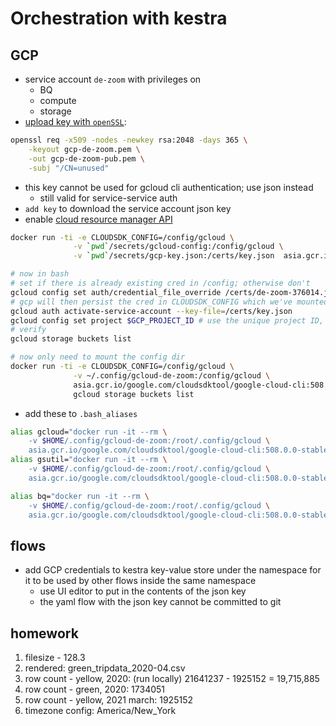 # Orchestration with kestra

## GCP

- service account `de-zoom` with privileges on
    - BQ
    - compute
    - storage
- [upload key with `openSSL`](https://cloud.google.com/iam/docs/keys-upload):

```sh
openssl req -x509 -nodes -newkey rsa:2048 -days 365 \
    -keyout gcp-de-zoom.pem \
    -out gcp-de-zoom-pub.pem \
    -subj "/CN=unused"
```

- this key cannot be used for gcloud cli authentication; use json instead
    - still valid for service-service auth
- `add key` to download the service account json key
- enable [cloud resource manager API]( https://console.developers.google.com/apis/api/cloudresourcemanager.googleapis.com/overview?project=1075001006785)

```sh
docker run -ti -e CLOUDSDK_CONFIG=/config/gcloud \
              -v `pwd`/secrets/gcloud-config:/config/gcloud \
              -v `pwd`/secrets/gcp-key.json:/certs/key.json  asia.gcr.io/google.com/cloudsdktool/google-cloud-cli:508.0.0-stable /bin/bash

# now in bash
# set if there is already existing cred in /config; otherwise don't
gcloud config set auth/credential_file_override /certs/de-zoom-376014.json
# gcp will then persist the cred in CLOUDSDK_CONFIG which we've mounted
gcloud auth activate-service-account --key-file=/certs/key.json
gcloud config set project $GCP_PROJECT_ID # use the unique project ID, not just alias
# verify
gcloud storage buckets list 

# now only need to mount the config dir
docker run -ti -e CLOUDSDK_CONFIG=/config/gcloud \
              -v ~/.config/gcloud-de-zoom:/config/gcloud \
              asia.gcr.io/google.com/cloudsdktool/google-cloud-cli:508.0.0-stable \
              gcloud storage buckets list
```

- add these to `.bash_aliases`

```sh
alias gcloud="docker run -it --rm \
    -v $HOME/.config/gcloud-de-zoom:/root/.config/gcloud \
    asia.gcr.io/google.com/cloudsdktool/google-cloud-cli:508.0.0-stable gcloud"
alias gsutil="docker run -it --rm \
    -v $HOME/.config/gcloud-de-zoom:/root/.config/gcloud \
    asia.gcr.io/google.com/cloudsdktool/google-cloud-cli:508.0.0-stable gsutil"

alias bq="docker run -it --rm \
    -v $HOME/.config/gcloud-de-zoom:/root/.config/gcloud \
    asia.gcr.io/google.com/cloudsdktool/google-cloud-cli:508.0.0-stable bq"
```

## flows

- add GCP credentials to kestra key-value store under the namespace for it to be used by other flows inside the same namespace
    - use UI editor to put in the contents of the json key
    - the yaml flow with the json key cannot be committed to git

## homework

1. filesize - 128.3
1. rendered: green_tripdata_2020-04.csv
1. row count - yellow, 2020: (run locally) 21641237 - 1925152 = 19,715,885
1. row count - green, 2020: 1734051
1. row count - yellow, 2021 march: 1925152
1. timezone config: America/New_York
